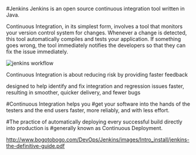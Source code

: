#Jenkins
Jenkins is an open source continuous integration tool written in Java.

Continuous Integration, in its simplest form, involves a tool that monitors your version control system
for changes. Whenever a change is detected, this tool automatically compiles and tests your application.
If something goes wrong, the tool immediately notifies the developers so that they can fix the issue
immediately.

![jenkins workflow](https://cloud.githubusercontent.com/assets/3624858/8793796/38867792-2f99-11e5-89cf-a2361df0b102.png)

Continuous Integration is about reducing risk by providing faster feedback

designed to help identify and fix integration and regression issues faster, resulting in
smoother, quicker delivery, and fewer bugs

#Continuous Integration helps you
#get your software into the hands of the testers and the end users faster, more reliably, and with less effort.

#The practice of automatically deploying every successful build directly into production is
#generally known as Continuous Deployment.

http://www.bogotobogo.com/DevOps/Jenkins/images/Intro_install/jenkins-the-definitive-guide.pdf
